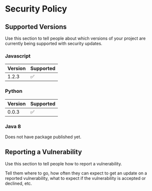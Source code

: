 # Security Policy

## Supported Versions

Use this section to tell people about which versions of your project are
currently being supported with security updates.

### Javascript

| Version | Supported          |
| ------- | ------------------ |
| 1.2.3   | :white_check_mark: |

### Python

| Version | Supported          |
| ------- | ------------------ |
| 0.0.3   | :white_check_mark: |

### Java 8

Does not have package published yet.

## Reporting a Vulnerability

Use this section to tell people how to report a vulnerability.

Tell them where to go, how often they can expect to get an update on a
reported vulnerability, what to expect if the vulnerability is accepted or
declined, etc.
